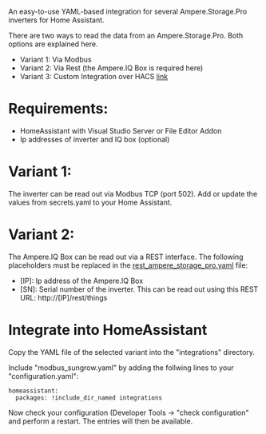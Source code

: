 An easy-to-use YAML-based integration for several Ampere.Storage.Pro inverters for Home Assistant.

There are two ways to read the data from an Ampere.Storage.Pro. Both options are explained here.
- Variant 1: Via Modbus
- Variant 2: Via Rest (the Ampere.IQ Box is required here)
- Variant 3: Custom Integration over HACS [link](https://github.com/dboeni/home-assistant-ampere-storage-pro-modbus)

# Requirements:
- HomeAssistant with Visual Studio Server or File Editor Addon
- Ip addresses of inverter and IQ box (optional)

# Variant 1:
The inverter can be read out via Modbus TCP (port 502).
Add or update the values from secrets.yaml to your Home Assistant.

# Variant 2:
The Ampere.IQ Box can be read out via a REST interface.
The following placeholders must be replaced in the [rest_ampere_storage_pro.yaml](rest_ampere_storage_pro.yaml) file:
- [IP]: Ip address of the Ampere.IQ Box
- [SN]: Serial number of the inverter. This can be read out using this REST URL: http://[IP]/rest/things

# Integrate into HomeAssistant
Copy the YAML file of the selected variant into the "integrations" directory.

Include "modbus_sungrow.yaml" by adding the follwing lines to your "configuration.yaml":

```
homeassistant:
  packages: !include_dir_named integrations
```

Now check your configuration (Developer Tools -> "check configuration" and perform a restart. The entries will then be available.
